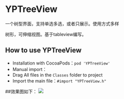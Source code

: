 # YPTreeView
一个树型界面，支持单选多选，或者只展示。使用方式多样

树形，可伸缩视图。基于tableview编写。

## <a id="How to use YPTreeView"></a>How to use YPTreeView
* Installation with CocoaPods：`pod 'YPTreeView'`
* Manual import：
* Drag All files in the `Classes` folder to project
* Import the main file：`#import "YPTreeView.h"`

##效果图如下：
![](http://upload-images.jianshu.io/upload_images/1617728-222d87c86cc6bc82.gif?imageMogr2/auto-orient/strip)  